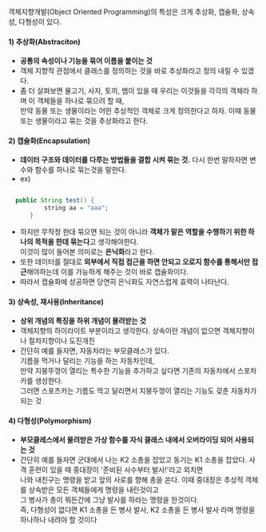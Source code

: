 객체지향개발(Object Oriented Programming)의 특성은 크게 추상화, 캡슐화, 상속성, 다형성이 있다. <br />

#### 1) 추상화(Abstraciton)
- **공통의 속성이나 기능을 묶어 이름을 붙이는 것**
- 객체 지향적 관점에서 클래스를 정의하는 것을 바로 추상화라고 정의 내릴 수 있겠다. <br />
- 좀 더 살펴보면 물고기, 사자, 토끼, 뱀이 있을 때 우리는 이것들을 각각의 객체라 하며 이 객체들을 하나로 묶으려 할 때, <br />
  만약 동물 또는 생물이라는 어떤 추상적인 객체로 크게 정의한다고 하자. 이때 동물 또는 생물이라고 묶는 것을 추상화라고 한다. <br />

#### 2) 캡슐화(Encapsulation)
- **데이터 구조와 데이터를 다루는 방법들을 결합 시켜 묶는 것.** 다시 한번 말하자면 변수와 함수를 하나로 묶는것을 말한다. <br />
- ex)
```java

  public String test() {
          string aa = "aaa";
      }

```

- 하지만 무작정 한대 묶으면 되는 것이 아니라 **객체가 맡은 역할을 수행하기 위한 하나의 목적을 한데 묶는다**고 생각해야한다. <br />
  이것이 많이 들어본 의미로는 **은닉화**라고 한다. <br />
- 또한 데이터를 절대로 **외부에서 직접 접근을 하면 안되고 오로지 함수를 통해서만 접근**해야하는데 이를 가능하게 해주는 것이 바로 캡슐화이다. <br />
- 따라서 캡슐화에 성공하면 당연히 은닉화도 자연스럽게 효력이 나타난다. <br />


#### 3) 상속성, 재사용(Inheritance)
- **상위 개념의 특징을 하위 개념이 물려받는 것**
- 객체지향의 하이라이트 부분이라고 생각한다. 상속이란 개념이 없으면 객체지향이나 절차지향이나 도진개진 <br />
- 간단히 예를 들자면, 자동차라는 부모클래스가 있다. <br />
  기름을 먹거나 달리는 기능을 하는 자동차인데, <br />
  만약 지붕뚜껑이 열리는 특수한 기능을 추가하고 싶다면 기존의 자동차에서 스포차카를 생성한다. <br />
  그러면 스포츠카는 기름도 먹고 달리면서 지붕두껑이 열리는 기능도 갖춘 자동차가 되는 것 <br />

#### 4) 다형성(Polymorphism)
- **부모클레스에서 물려받은 가상 함수를 자식 클래스 내에서 오버라이딩 되어 사용되는 것**
- 간단히 예를 들자면
  군대에서 나는 K2 소총을 잡았고 동기는 K1 소총을 잡았다. 사격 훈련이 있을 때 중대장이 '준비된 사수부터 발사!'라고 외치면 <br />
  나와 내친구는 명령을 받고 앞의 사로를 향해 총을 쏜다. 이때 중대장은 추상적 객체를 상속받은 모든 객체들에게 명령을 내린것이고 <br />
  그 병사가 총이 뭐든간에 그냥 발사를 하라는 명령을 한것이다. <br />
  즉, 다형성이 없다면 K1 소총을 든 병사 발사, K2 소총을 든 병사 발사 라며 명령을 하나하나 내려야 할 것이다 <br />
